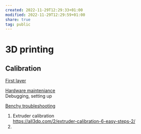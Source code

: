 ```yaml
---  
created: 2022-11-29T12:29:33+01:00  
modified: 2022-11-29T12:29:59+01:00  
share: true  
tag: public  
---  
```

  
# 3D printing  
  
  
## Calibration  
[First layer](https://www.printables.com/model/251587-stress-free-first-layer-calibration-in-less-than-5)  
  
  
[Hardware mainteniance](https://www.youtube.com/watch?v=SdXT_SR8dC8)  
Debugging, setting up  
  
[Benchy troubleshooting](https://all3dp.com/2/benchy-troubleshooting-guide/)  
  
  
1. Extruder calibration   
https://all3dp.com/2/extruder-calibration-6-easy-steps-2/  
2.  
